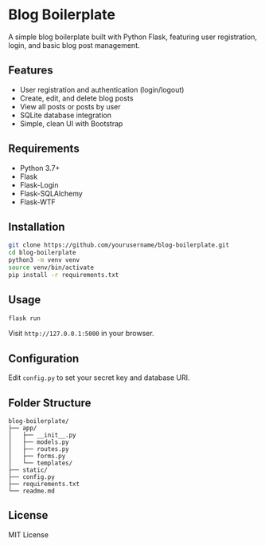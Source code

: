 # Blog Boilerplate

A simple blog boilerplate built with Python Flask, featuring user registration, login, and basic blog post management.

## Features

- User registration and authentication (login/logout)
- Create, edit, and delete blog posts
- View all posts or posts by user
- SQLite database integration
- Simple, clean UI with Bootstrap

## Requirements

- Python 3.7+
- Flask
- Flask-Login
- Flask-SQLAlchemy
- Flask-WTF

## Installation

```bash
git clone https://github.com/yourusername/blog-boilerplate.git
cd blog-boilerplate
python3 -m venv venv
source venv/bin/activate
pip install -r requirements.txt
```

## Usage

```bash
flask run
```

Visit `http://127.0.0.1:5000` in your browser.

## Configuration

Edit `config.py` to set your secret key and database URI.

## Folder Structure

```
blog-boilerplate/
├── app/
│   ├── __init__.py
│   ├── models.py
│   ├── routes.py
│   ├── forms.py
│   └── templates/
├── static/
├── config.py
├── requirements.txt
└── readme.md
```

## License

MIT License